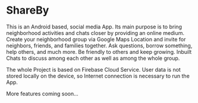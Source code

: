 # ShareBy
This is an Android based, social media App.
Its main purpose is to bring neighborhood activities and chats closer by providing an online medium.
Create your neighborhood group via Google Maps Location and invite for neighbors, friends, and families together.
Ask questions, borrow something, help others, and much more.
Be friendly to others and keep growing.
Inbuilt Chats to discuss among each other as well as among the whole group.


The whole Project is based on Firebase Cloud Service. User data is not stored locally on the device, so Internet connection is necessary to run the App.

More features coming soon...
